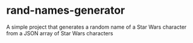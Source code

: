 # rand-names-generator
A simple project that generates a random name of a Star Wars character from a JSON array of Star Wars characters
